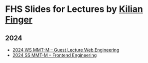 # FHS Slides for Lectures by [Kilian Finger](https://www.kilianfinger.com/)

## 2024

- [2024 WS MMT-M – Guest Lecture Web Engineering](https://slides.kilianfinger.com/fhs-2024-ws-mmt-m-guest-lecture-web-engineering)
- [2024 SS MMT-M – Frontend Engineering](https://slides.kilianfinger.com/fhs-2024-ss-mmt-m-frontend-engineering)
